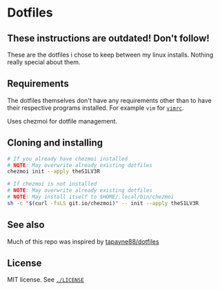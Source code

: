 # Dotfiles

## These instructions are outdated! Don't follow!

These are the dotfiles i chose to keep between my linux installs. Nothing really special about them.

## Requirements

The dotfiles themselves don't have any requirements other than to have their
respective programs installed. For example `vim` for [`vimrc`](./vimrc).

Uses chezmoi for dotfile management.

## Cloning and installing

```bash
# If you already have chezmoi installed
# NOTE: May overwrite already existing dotfiles
chezmoi init --apply theS1LV3R

# If chezmoi is not installed
# NOTE: May overwrite already existing dotfiles
# NOTE: May install itself to $HOME/.local/bin/chezmoi
sh -c "$(curl -fsLS git.io/chezmoi)" -- init --apply theS1LV3R
```

## See also

Much of this repo was inspired by [tapayne88/dotfiles](https://github.com/tapayne88/dotfiles)

## License

MIT license. See [`./LICENSE`](./LICENSE)
